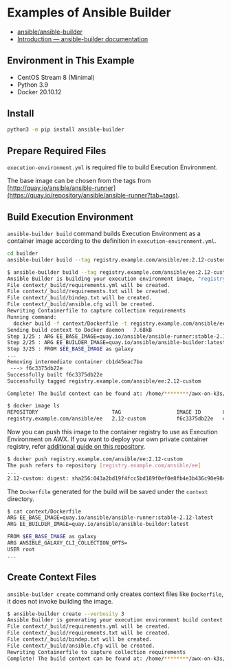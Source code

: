 # Examples of Ansible Builder

- [ansible/ansible-builder](https://github.com/ansible/ansible-builder)
- [Introduction — ansible-builder documentation](https://ansible-builder.readthedocs.io/en/latest/index.html)

## Environment in This Example

- CentOS Stream 8 (Minimal)
- Python 3.9
- Docker 20.10.12

## Install

```bash
python3 -m pip install ansible-builder
```

## Prepare Required Files

`execution-environment.yml` is required file to build Execution Environment.

The base image can be chosen from the tags from [http://quay.io/ansible/ansible-runner](https://quay.io/repository/ansible/ansible-runner?tab=tags).

## Build Execution Environment

`ansible-builder build` command builds Execution Environment as a container image according to the definition in `execution-environment.yml`.

```bash
cd builder
ansible-builder build --tag registry.example.com/ansible/ee:2.12-custom --container-runtime docker --verbosity 3
```

```bash
$ ansible-builder build --tag registry.example.com/ansible/ee:2.12-custom --container-runtime docker --verbosity 3
Ansible Builder is building your execution environment image, "registry.example.com/ansible/ee:2.12-custom".
File context/_build/requirements.yml will be created.
File context/_build/requirements.txt will be created.
File context/_build/bindep.txt will be created.
File context/_build/ansible.cfg will be created.
Rewriting Containerfile to capture collection requirements
Running command:
  docker build -f context/Dockerfile -t registry.example.com/ansible/ee:2.12-custom context
Sending build context to Docker daemon   7.68kB
Step 1/25 : ARG EE_BASE_IMAGE=quay.io/ansible/ansible-runner:stable-2.12-latest
Step 2/25 : ARG EE_BUILDER_IMAGE=quay.io/ansible/ansible-builder:latest
Step 3/25 : FROM $EE_BASE_IMAGE as galaxy
...
Removing intermediate container cb1d45eac7ba
 ---> f6c3375db22e
Successfully built f6c3375db22e
Successfully tagged registry.example.com/ansible/ee:2.12-custom

Complete! The build context can be found at: /home/********/awx-on-k3s/builder/context
```

```bash
$ docker image ls
REPOSITORY                        TAG                  IMAGE ID       CREATED         SIZE
registry.example.com/ansible/ee   2.12-custom          f6c3375db22e   4 minutes ago   748MB
```

Now you can push this image to the container registry to use as Execution Environment on AWX. If you want to deploy your own private container registry, refer [additional guide on this repository](../registry).

```bash
$ docker push registry.example.com/ansible/ee:2.12-custom
The push refers to repository [registry.example.com/ansible/ee]
...
2.12-custom: digest: sha256:043a2bd19f4fcc5bd189f0ef0e8fb4e3b436c90e984f23f7dcf0e6b3da4443e0 size: 4515
```

The `Dockerfile` generated for the build will be saved under the `context` directory.

```bash
$ cat context/Dockerfile
ARG EE_BASE_IMAGE=quay.io/ansible/ansible-runner:stable-2.12-latest
ARG EE_BUILDER_IMAGE=quay.io/ansible/ansible-builder:latest

FROM $EE_BASE_IMAGE as galaxy
ARG ANSIBLE_GALAXY_CLI_COLLECTION_OPTS=
USER root
...
```

## Create Context Files

`ansible-builder create` command only creates context files like `Dockerfile`, it does not invoke building the image.

```bash
$ ansible-builder create --verbosity 3
Ansible Builder is generating your execution environment build context.
File context/_build/requirements.yml will be created.
File context/_build/requirements.txt will be created.
File context/_build/bindep.txt will be created.
File context/_build/ansible.cfg will be created.
Rewriting Containerfile to capture collection requirements
Complete! The build context can be found at: /home/********/awx-on-k3s/builder/context
```
